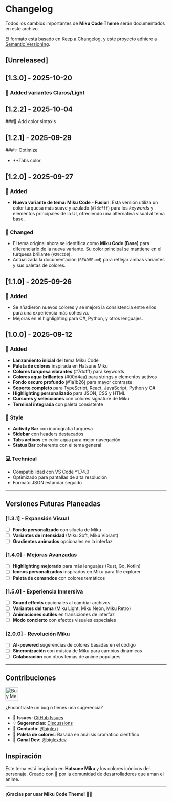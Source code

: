 # Changelog

Todos los cambios importantes de **Miku Code Theme** serán documentados en este archivo.

El formato está basado en [Keep a Changelog](https://keepachangelog.com/es-es/1.0.0/),
y este proyecto adhiere a [Semantic Versioning](https://semver.org/spec/v2.0.0.html).

## [Unreleased]

## [1.3.0] - 2025-10-20

### 🎉 Added variantes Claros/Light

## [1.2.2] - 2025-10-04

###🌈 Add color sintaxis

## [1.2.1] - 2025-09-29

###✨ Optimize

- **Tabs color.

## [1.2.0] - 2025-09-27

### 🎉 Added
- **Nueva variante de tema: Miku Code - Fusion**. Esta versión utiliza un color turquesa más suave y azulado (`#7dcfff`) para los *keywords* y elementos principales de la UI, ofreciendo una alternativa visual al tema base.

### 🔧 Changed
- El tema original ahora se identifica como **Miku Code (Base)** para diferenciarlo de la nueva variante. Su color principal se mantiene en el turquesa brillante (`#29CCD0`).
- Actualizada la documentación (`README.md`) para reflejar ambas variantes y sus paletas de colores.

## [1.1.0] - 2025-09-26

### 🎉 Added
- Se añadieron nuevos colores y se mejoró la consistencia entre ellos para una experiencia más cohesiva.
- Mejoras en el highlighting para C#, Python, y otros lenguajes.

## [1.0.0] - 2025-09-12

### 🎉 Added
- **Lanzamiento inicial** del tema Miku Code
- **Paleta de colores** inspirada en Hatsune Miku
- **Colores turquesa vibrantes** (#7dcfff) para keywords
- **Colores aqua brillantes** (#00d4aa) para strings y elementos activos
- **Fondo oscuro profundo** (#1a1b26) para mayor contraste
- **Soporte completo** para TypeScript, React, JavaScript, Python y C#
- **Highlighting personalizado** para JSON, CSS y HTML
- **Cursores y selecciones** con colores signature de Miku
- **Terminal integrada** con paleta consistente

### 🎨 Style
- **Activity Bar** con iconografía turquesa
- **Sidebar** con headers destacados
- **Tabs activos** en color aqua para mejor navegación
- **Status Bar** coherente con el tema general

### 💻 Technical
- Compatibilidad con VS Code ^1.74.0
- Optimizado para pantallas de alta resolución
- Formato JSON estándar seguido

---

## Versiones Futuras Planeadas

### [1.3.1] - Expansión Visual
- [ ] **Fondo personalizado** con silueta de Miku
- [ ] **Variantes de intensidad** (Miku Soft, Miku Vibrant)
- [ ] **Gradientes animados** opcionales en la interfaz

### [1.4.0] - Mejoras Avanzadas
- [ ] **Highlighting mejorado** para más lenguajes (Rust, Go, Kotlin)
- [ ] **Iconos personalizados** inspirados en Miku para file explorer
- [ ] **Paleta de comandos** con colores temáticos

### [1.5.0] - Experiencia Inmersiva
- [ ] **Sound effects** opcionales al cambiar archivos
- [ ] **Variantes del tema** (Miku Light, Miku Neon, Miku Retro)
- [ ] **Animaciones sutiles** en transiciones de interfaz
- [ ] **Modo concierto** con efectos visuales especiales

### [2.0.0] - Revolución Miku
- [ ] **AI-powered** sugerencias de colores basadas en el código
- [ ] **Sincronización** con música de Miku para cambios dinámicos
- [ ] **Colaboración** con otros temas de anime populares

---

## Contribuciones
<p align="left">
  <a href="https://www.buymeacoffee.com/biglexj" target="_blank"><img src="https://cdn.buymeacoffee.com/buttons/v2/default-yellow.png" alt="Buy Me A Coffee" height="40"></a>
</p>

¿Encontraste un bug o tienes una sugerencia? 
- 🐛 **Issues**: [GitHub Issues](https://github.com/biglexj/miku-code-theme)
- 💡 **Sugerencias**: [Discussions](https://github.com/biglexj/miku-code-theme/discussions)
- 📧 **Contacto**: [@biglexj](https://github.com/biglexj)
- 🎨 **Paleta de colores**: Basada en análisis cromático científico
- 🎵 **Canal Dev**: [@biglexdev](https://youtube.com/@biglexdev)

## Inspiración

Este tema está inspirado en **Hatsune Miku** y los colores icónicos del personaje.
Creado con 💙 por la comunidad de desarrolladores que aman el anime.

---

**¡Gracias por usar Miku Code Theme!** 🎌✨